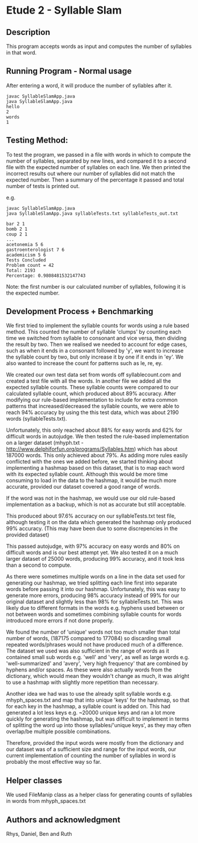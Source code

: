# Etude 2 - Syllable Slam

## Description

This program accepts words as input and computes the number of syllables in that word.

## Running Program - Normal usage
After entering a word, it will produce the number of syllables after it.
```
javac SyllableSlamApp.java
java SyllableSlamApp.java
hello
2
words
1
```
## Testing Method: 

To test the program, we passed in a file with words in which to compute the number of syllables, separated by new lines, and compared it to a second file with the expected number of syllables on each line. We then printed the incorrect results out where our number of syllables did not match the expected number. Then a summary of the percentage it passed and total number of tests is printed out.

e.g.
```
javac SyllableSlamApp.java
java SyllableSlamApp.java syllableTests.txt syllableTests_out.txt

bar 2 1
bomb 2 1
coup 2 1
...
acetonemia 5 6
gastroenterologist 7 6
academicism 5 6
Tests Concluded
Problem count = 42
Total: 2193
Percentage: 0.9808481532147743
```
Note: the first number is our calculated number of syllables, following it is the expected number.


## Development Process + Benchmarking
We first tried to implement the syllable counts for words using a rule based method. This counted the number of
syllable 'clumps' by counting each time we switched from syllable to consonant and vice versa, then dividing the
result by two. Then we realised we needed to account for edge cases, such as when it ends in a consonant followed
by 'y', we want to increase the syllable count by two, but only increase it by one if it ends in 'ey'. We also
wanted to increase the count for patterns such as le, re, ey.

We created our own test data set from words off syllablecount.com and created a test file with all the words.
In another file we added all the expected syllable counts. These syllable counts were compared to our calculated 
syllable count, which produced about 89% accuracy. After modifying our rule-based implementation to include for 
extra common patterns that increased/decreased the syllable counts, we were able to reach 94% accuracy by using the 
this test data, which was about 2190 words (syllableTests.txt).

Unfortunately, this only reached about 88% for easy words and 62% for difficult words in autojudge.
We then tested the rule-based implementation on a larger dataset (mhyph.txt - http://www.delphiforfun.org/programs/Syllables.htm) which has about 187000 words. This only achieved about 79%. 
As adding more rules easily conflicted with the ones we added before, we started thinking about implementing a 
hashmap based on this dataset, that is to map each word with its expected syllable count. Although this would
be more time consuming to load in the data to the hashmap, it would be much more accurate, provided our dataset
covered a good range of words.

If the word was not in the hashmap, we would use our old rule-based implementation as a backup, which is not as 
accurate but still acceptable. 

This produced about 97.6% accuracy on our syllableTests.txt test file, although testing it on the 
data which generated the hashmap only produced 99% accuracy. (This may have been due to some discrepencies in the
provided dataset)

This passed autojudge, with 97% accuracy on easy words and 80% on difficult words and is our best attempt yet. 
We also tested it on a much larger dataset of 25000 words, producing 99% accuracy, and it took less than a second
to compute.

As there were sometimes multiple words on a line in the data set used for generating our hashmap, we tried 
splitting each line first into separate words before passing it into our hashmap. Unfortunately, this was 
easy to generate more errors, producing 98% accuracy instead of 99% for our original dataset and slightly less than
98% for syllableTests.txt. This was likely due to different formats in the words e.g. hyphens used between
or not between words and sometimes combining syllable counts for words introduced more errors if not done 
properly. 

We found the number of 'unique' words not too much smaller than total number of words,
(187175 compared to 177084) so discarding small repeated words/phrases would not have produced much of a 
difference. The dataset we used was also 
sufficient in the range of words as it contained small sub words e.g. 'well' and 'very', as well as large words 
e.g. 'well-summarized' and 'avery', 'very high frequency' that are combined by hyphens and/or spaces. As these were 
also actually words from the dictionary, which would mean they wouldn't change as much, it was alright to use a 
hashmap with slightly more repetition than necessary.

Another idea we had was to use the already split syllable words e.g. mhyph_spaces.txt and map that into unique 'keys' for
the hashmap, so that for each key in the hashmap, a syllable count is added on. This had generated a lot less keys e.g.
~20000 unique keys and ran a lot more quickly for generating the hashmap, but was difficult to implement in terms of
splitting the word up into those syllables/'unique keys', as they may often overlap/be multiple possible combinations. 

Therefore, provided the input words were mostly from the dictionary and our dataset was of a sufficient size and
range for the input words, our current implementation of counting the number of syllables in word is probably
the most effective way so far. 

## Helper classes
We used FileManip class as a helper class for generating counts of syllables in words from mhyph_spaces.txt


## Authors and acknowledgment
Rhys, Daniel, Ben and Ruth